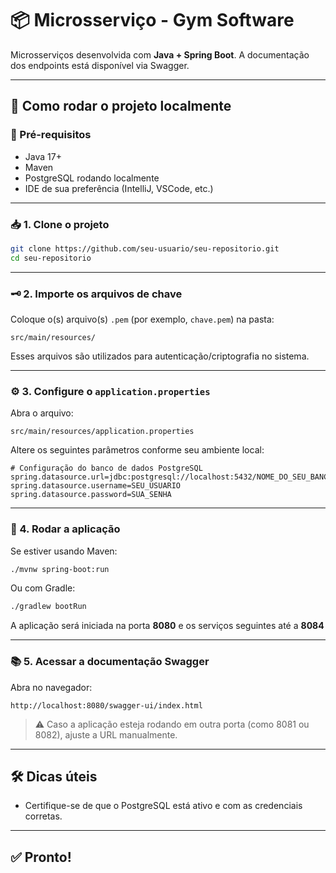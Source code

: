 # 📦 Microsserviço - Gym Software

Microsserviços desenvolvida com **Java + Spring Boot**. A documentação dos endpoints está disponível via Swagger.

---

## 🚀 Como rodar o projeto localmente

### 🔧 Pré-requisitos

- Java 17+
- Maven
- PostgreSQL rodando localmente
- IDE de sua preferência (IntelliJ, VSCode, etc.)

---

### 📥 1. Clone o projeto

```bash
git clone https://github.com/seu-usuario/seu-repositorio.git
cd seu-repositorio
```

---

### 🗝️ 2. Importe os arquivos de chave

Coloque o(s) arquivo(s) `.pem` (por exemplo, `chave.pem`) na pasta:

```
src/main/resources/
```

Esses arquivos são utilizados para autenticação/criptografia no sistema.

---

### ⚙️ 3. Configure o `application.properties`

Abra o arquivo:

```
src/main/resources/application.properties
```

Altere os seguintes parâmetros conforme seu ambiente local:

```properties
# Configuração do banco de dados PostgreSQL
spring.datasource.url=jdbc:postgresql://localhost:5432/NOME_DO_SEU_BANCO
spring.datasource.username=SEU_USUARIO
spring.datasource.password=SUA_SENHA
```

---

### 📡 4. Rodar a aplicação

Se estiver usando Maven:

```bash
./mvnw spring-boot:run
```

Ou com Gradle:

```bash
./gradlew bootRun
```

A aplicação será iniciada na porta **8080** 
e os serviços seguintes até a **8084**

---

### 📚 5. Acessar a documentação Swagger

Abra no navegador:

```
http://localhost:8080/swagger-ui/index.html
```

> ⚠️ Caso a aplicação esteja rodando em outra porta (como 8081 ou 8082), ajuste a URL manualmente.

---

## 🛠️ Dicas úteis

- Certifique-se de que o PostgreSQL está ativo e com as credenciais corretas.

---

## ✅ Pronto!
